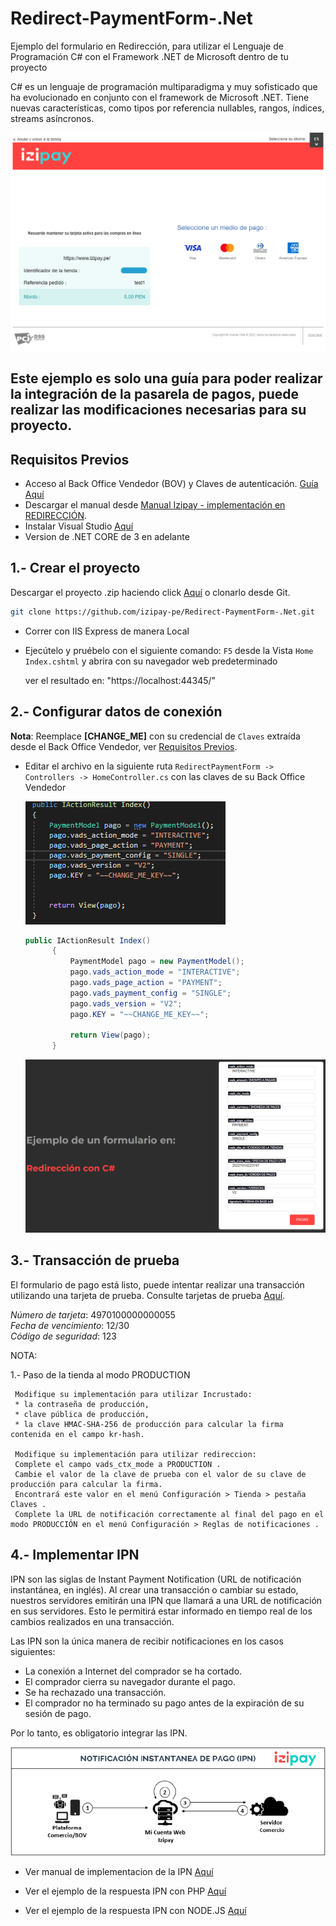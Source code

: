 # Redirect-PaymentForm-.Net

Ejemplo del formulario en Redirección, para utilizar el Lenguaje de Programación C# con el Framework .NET de Microsoft dentro de tu proyecto

C# es un lenguaje de programación multiparadigma y muy sofisticado que ha evolucionado en conjunto con el framework de Microsoft .NET. Tiene nuevas características, como tipos por referencia nullables, rangos, índices, streams asíncronos.

![pagar](images/formulario-redireccion.png)

## Este ejemplo es solo una guía para poder realizar la integración de la pasarela de pagos, puede realizar las modificaciones necesarias para su proyecto.   

<a name="Requisitos_Previos"></a>

## Requisitos Previos

* Acceso al Back Office Vendedor (BOV) y Claves de autenticación. [Guía Aquí](https://github.com/izipay-pe/obtener-credenciales-de-conexion)
* Descargar el manual desde [Manual Izipay - implementación en REDIRECCIÓN](https://secure.micuentaweb.pe/doc/es-PE/form-payment/quick-start-guide/sitemap.html).
* Instalar Visual Studio [Aquí](https://visualstudio.microsoft.com/es/)
* Version de .NET CORE de 3 en adelante

## 1.- Crear el proyecto
Descargar el proyecto .zip haciendo click [Aquí](https://github.com/izipay-pe/Redirect-PaymentForm-.Net/archive/refs/heads/main.zip) o clonarlo desde Git.
```sh
git clone https://github.com/izipay-pe/Redirect-PaymentForm-.Net.git
``` 
* Correr con IIS Express de manera Local 
* Ejecútelo y pruébelo con el siguiente comando: `F5` desde la Vista `Home` `Index.cshtml` y abrira con su navegador web predeterminado

  ver el resultado en: "https://localhost:44345/"

## 2.- Configurar datos de conexión

**Nota**: Reemplace **[CHANGE_ME]** con su credencial de `Claves` extraída desde el Back Office Vendedor, ver [Requisitos Previos](#Requisitos_Previos).

* Editar el archivo en la siguiente ruta `RedirectPaymentForm -> Controllers -> HomeController.cs` con las claves de su Back Office Vendedor

     ![controlador](images/controlador2.png)

  ```c#   
  public IActionResult Index()
        {
            PaymentModel pago = new PaymentModel();
            pago.vads_action_mode = "INTERACTIVE";
            pago.vads_page_action = "PAYMENT";
            pago.vads_payment_config = "SINGLE";
            pago.vads_version = "V2";
            pago.KEY = "~~CHANGE_ME_KEY~~";

            return View(pago);
        }  
  ```
     ![demo2](images/demo2.png)
## 3.- Transacción de prueba

El formulario de pago está listo, puede intentar realizar una transacción utilizando una tarjeta de prueba. Consulte tarjetas de prueba [Aquí](https://secure.micuentaweb.pe/doc/es-PE/rest/V4.0/api/kb/test_cards.html).   

*Número de tarjeta*: 4970100000000055   
*Fecha de vencimiento*: 12/30   
*Código de seguridad*: 123

NOTA: 

1.- Paso de la tienda al modo PRODUCTION 

     Modifique su implementación para utilizar Incrustado:
     * la contraseña de producción,
     * clave pública de producción,
     * la clave HMAC-SHA-256 de producción para calcular la firma contenida en el campo kr-hash.
     
     Modifique su implementación para utilizar redireccion:
     Complete el campo vads_ctx_mode a PRODUCTION .
     Cambie el valor de la clave de prueba con el valor de su clave de producción para calcular la firma.
     Encontrará este valor en el menú Configuración > Tienda > pestaña Claves .
     Complete la URL de notificación correctamente al final del pago en el modo PRODUCCIÓN en el menú Configuración > Reglas de notificaciones .
 
## 4.- Implementar IPN

IPN son las siglas de Instant Payment Notification (URL de notificación instantánea, en inglés). Al crear una transacción o cambiar su estado, nuestros servidores emitirán una IPN que llamará a una URL de notificación en sus servidores. Esto le permitirá estar informado en tiempo real de los cambios realizados en una transacción.

Las IPN son la única manera de recibir notificaciones en los casos siguientes:

* La conexión a Internet del comprador se ha cortado.
* El comprador cierra su navegador durante el pago.
* Se ha rechazado una transacción.
* El comprador no ha terminado su pago antes de la expiración de su sesión de pago.

Por lo tanto, es obligatorio integrar las IPN.

 <p align="center">
     <img src="/images/IPN-imagen.png?raw=true" alt="Formulario"/>
   </p>  

* Ver manual de implementacion de la IPN [Aquí](https://secure.micuentaweb.pe/doc/es-PE/rest/V4.0/kb/payment_done.html)

* Ver el ejemplo de la respuesta IPN con PHP [Aquí](https://github.com/izipay-pe/Redirect-PaymentForm-IpnT1-PHP)

* Ver el ejemplo de la respuesta IPN con NODE.JS [Aquí](https://github.com/izipay-pe/Response-PaymentFormT1-Ipn)

                                      





